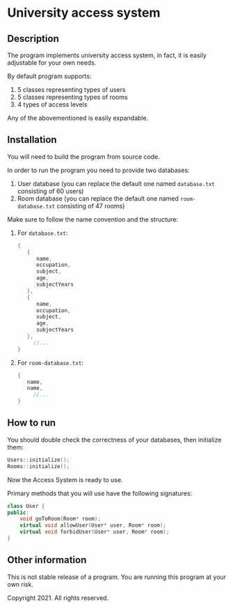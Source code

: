 # University access system

## Description

The program implements university access system, in fact, it is easily adjustable for your own needs.

By default program supports:

1. 5 classes representing types of users
2. 5 classes representing types of rooms
3. 4 types of access levels

Any of the abovementioned is easily expandable.

## Installation

You will need to build the program from source code.

In order to run the program you need to provide two databases:

1. User database (you can replace the default one named `database.txt` consisting of 60 users)
2. Room database (you can replace the default one named `room-database.txt` consisting of 47 rooms)

Make sure to follow the name convention and the structure:

1. For `database.txt`:

    ```cpp
    {
       {
          name,
          occupation,
          subject,
          age,
          subjectYears
       },
       {
          name,
          occupation,
          subject,
          age,
          subjectYears
       },
    	 //...
    }
    ```

2. For `room-database.txt`:

    ```cpp
    {
       name,
       name,
    	 //...
    }
    ```

## How to run

You should double check the correctness of your databases, then initialize them:

```cpp
Users::initialize();
Rooms::initialize();
```

Now the Access System is ready to use.

Primary methods that you will use have the following signatures:

```cpp
class User {
public:
	void goToRoom(Room* room);
	virtual void allowUser(User* user, Room* room);
	virtual void forbidUser(User* user, Room* room);
}
```

## Other information

This is not stable release of a program. You are running this program at your own risk.

Copyright 2021. All rights reserved.
